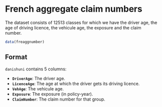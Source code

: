 # French aggregate claim numbers

The dataset consists of 12513 classes for which we have the driver age, the age of driving licence, the vehicule age, the exposure and the claim number.

```r
data(freaggnumber)
```

## Format

`danishuni` contains 5 columns:

- **`DriverAge`**: The driver age.
- **`LicenceAge`**: The age at which the driver gets its driving licence.
- **`VehAge`**: The vehicule age.
- **`Exposure`**: The exposure (in policy-year).
- **`ClaimNumber`**: The claim number for that group.
